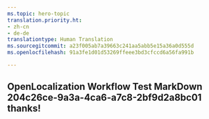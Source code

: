 ```yaml
---
ms.topic: hero-topic
translation.priority.ht:
- zh-cn
- de-de
translationtype: Human Translation
ms.sourcegitcommit: a23f005ab7a39663c241aa5abb5e15a36a0d555d
ms.openlocfilehash: 91a3fe1d01d53269ffeee3bd3cfccd6a56fa991b

---
```

## OpenLocalization Workflow Test MarkDown 204c26ce-9a3a-4ca6-a7c8-2bf9d2a8bc01 thanks!



<!--HONumber=Sep16_HO1-->


